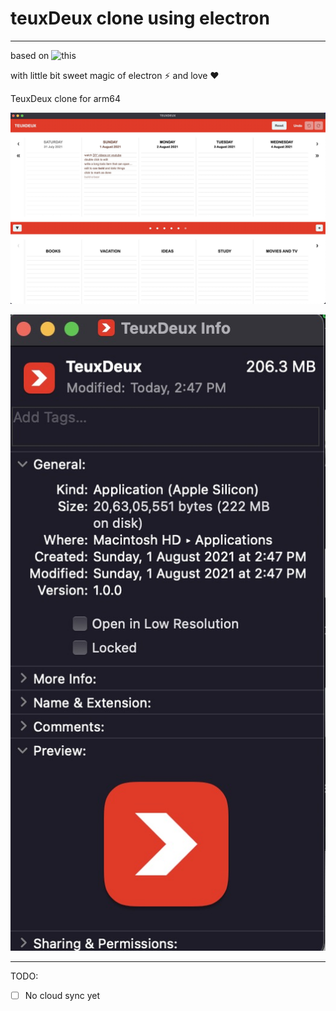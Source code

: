 # teuxDeux clone using electron
---
based on ![this](https://github.com/ivank/vanilla-teuxdeux)

with little bit sweet magic of electron ⚡️ and love ❤️

TeuxDeux clone for arm64

![](https://raw.githubusercontent.com/chayandatta/teuxDeux/master/2021-08-01%2015.25.04.jpg)

![](https://raw.githubusercontent.com/chayandatta/teuxDeux/master/2021-08-01%2014.52.46.jpg)


---
TODO:

- [ ] No cloud sync yet

